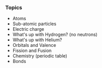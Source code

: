 ### Topics

- Atoms
 - Sub-atomic particles
 - Electric charge
 - What's up with Hydrogen? (no neutrons)
 - What's up with Helium?
 - Orbitals and Valence
 - Fission and Fusion
- Chemistry (periodic table)
 - Bonds
